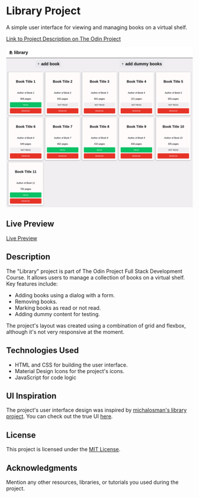 # Library Project

A simple user interface for viewing and managing books on a virtual shelf.

[Link to Project Description on The Odin Project](https://www.theodinproject.com/lessons/node-path-javascript-library)

![Project Screenshot](./images/screenshot-library-finished.png)

## Live Preview

[Live Preview](https://tonyfred-code.github.io/project-library/)

## Description

The "Library" project is part of The Odin Project Full Stack Development Course. It allows users to manage a collection of books on a virtual shelf. Key features include:

- Adding books using a dialog with a form.
- Removing books.
- Marking books as read or not read.
- Adding dummy content for testing.

The project's layout was created using a combination of grid and flexbox, although it's not very responsive at the moment.

## Technologies Used

- HTML and CSS for building the user interface.
- Material Design Icons for the project's icons.
- JavaScript for code logic

## UI Inspiration

The project's user interface design was inspired by [michalosman's library project](https://github.com/michalosman/library). You can check out the true UI [here](https://michalosman.github.io/library/).

## License

This project is licensed under the [MIT License](LICENSE).

## Acknowledgments

Mention any other resources, libraries, or tutorials you used during the project.
